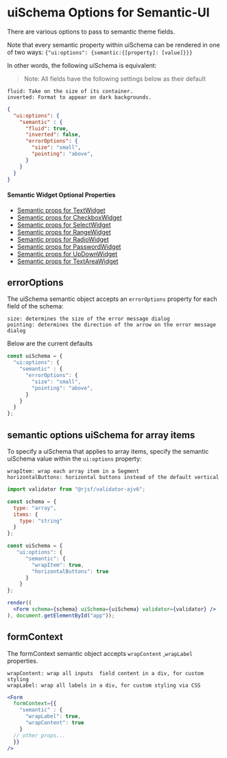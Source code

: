 # uiSchema Options for Semantic-UI

There are various options to pass to semantic theme fields.

Note that every semantic property within uiSchema can be rendered in one of two ways: `{"ui:options": {semantic:{[property]: [value]}}}`

In other words, the following uiSchema is equivalent:

> Note: All fields have the following settings below as their default

```
fluid: Take on the size of its container.
inverted: Format to appear on dark backgrounds.
```

```json
{
  "ui:options": {
    "semantic" : {
      "fluid": true,
      "inverted": false,
      "errorOptions": {
        "size": "small",
        "pointing": "above",
      }
    }
  }
}
```
#### Semantic Widget Optional Properties
 - [Semantic props for TextWidget](https://react.semantic-ui.com/elements/input/)
 - [Semantic props for CheckboxWidget](https://react.semantic-ui.com/modules/checkbox/)
 - [Semantic props for SelectWidget](https://react.semantic-ui.com/modules/dropdown/)
 - [Semantic props for RangeWidget](https://react.semantic-ui.com/elements/input/)
 - [Semantic props for RadioWidget](https://react.semantic-ui.com/addons/radio/)
 - [Semantic props for PasswordWidget](https://react.semantic-ui.com/elements/input/)
 - [Semantic props for UpDownWidget](https://react.semantic-ui.com/elements/input/)
 - [Semantic props for TextAreaWidget](https://react.semantic-ui.com/addons/text-area/)



## errorOptions

The uiSchema semantic object accepts an `errorOptions` property for each field of the schema:

```
size: determines the size of the error message dialog
pointing: determines the direction of the arrow on the error message dialog
```

Below are the current defaults
```jsx
const uiSchema = {
  "ui:options": {
    "semantic" : {
      "errorOptions": {
        "size": "small",
        "pointing": "above",
      }
    }
  }
};
```

## semantic options uiSchema for array items

To specify a uiSchema that applies to array items, specify the semantic uiSchema value within the `ui:options` property:


```
wrapItem: wrap each array item in a Segment
horizontalButtons: horizontal buttons instead of the default vertical
```

```jsx
import validator from "@rjsf/validator-ajv6";

const schema = {
  type: "array",
  items: {
    type: "string"
  }
};

const uiSchema = {
   "ui:options": {
      "semantic": {
        "wrapItem": true,
        "horizontalButtons": true
      }
    }
};

render((
  <Form schema={schema} uiSchema={uiSchema} validator={validator} />
), document.getElementById("app"));
```

## formContext

The formContext semantic object accepts `wrapContent` ,`wrapLabel` properties.

```
wrapContent: wrap all inputs  field content in a div, for custom styling
wrapLabel: wrap all labels in a div, for custom styling via CSS
```

```jsx
<Form
  formContext={{
    "semantic" : {
      "wrapLabel": true,
      "wrapContent": true
    }
  // other props...
  }}
/>
```
